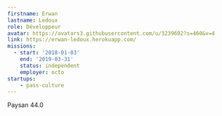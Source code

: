 ```yaml
---
firstname: Erwan
lastname: Ledoux
role: Développeur
avatar: https://avatars3.githubusercontent.com/u/3239692?s=460&v=4
link: https://erwan-ledoux.herokuapp.com/
missions:
  - start: '2018-01-03'
    end: '2019-03-31'
    status: independent
    employer: octo
startups:
    - pass-culture
---
```


Paysan 44.0
